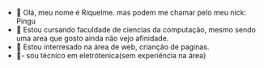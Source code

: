 - 👋 Olá, meu nome é Riquelme. mas podem me chamar pelo meu nick: Pingu
- 🌱 Estou cursando faculdade de ciencias da computação, mesmo sendo uma area que gosto ainda não vejo afinidade.
- 👀 Estou interresado na área de web, crianção de paginas.
- 🏫- sou técnico em eletrótenica(sem experiência na área)


